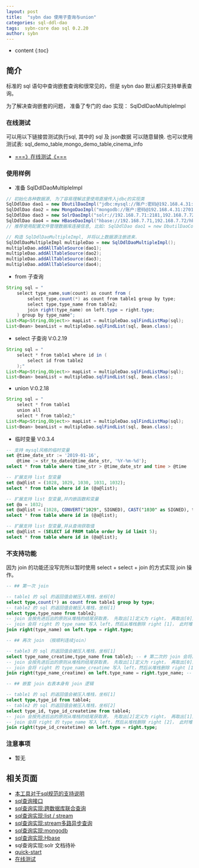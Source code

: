 ```yaml
---
layout: post
title:  "sybn dao 使用子查询与union"
categories: sql-ddl-dao
tags:  sybn-core dao sql 0.2.20
author: sybn
---
```


* content
{:toc}

## 简介

标准的 sql 语句中查询嵌套查询和很常见的，但是 sybn dao 默认都只支持单表查询。

为了解决查询嵌套的问题， 准备了专门的 dao 实现： SqlDdlDaoMultipleImpl




### 在线测试

可以用以下链接尝测试执行sql, 其中的  sql 及 json数据 可以随意替换. 也可以使用测试表: sql_demo_table,mongo_demo_table,cinema_info

- [===》在线测试《===](http://java.linpengfei.cn:8081/dw-api-sql/sql_frame.html?sql=select%20type_count%2Ccount(*)%20as%20type_count_count%20from%20(select%20type%2Ccount(*)%20as%20type_count%20from%20%5B%7Btype%3A1%2Cvalue%3A1%7D%2C%7Btype%3A2%2Cvalue%3A2%7D%2C%7Btype%3A1%2Cvalue%3A3%7D%5D%20group%20by%20type%3B)%20group%20by%20type_count)

### 使用样例

* 准备 SqlDdlDaoMultipleImpl

```java
// 初始化各种数据源, 为了容易理解这里使用直接传入jdbc的实现类
SqlDdlDao dao1 = new DbutilDaoImpl("jdbc:mysql://账户:密码@192.168.4.31:3306,192.168.4.32:3306/test"); // sql
SqlDdlDao dao2 = new MongoDaoImpl("mongodb://账户:密码@192.168.4.31:27017,192.168.4.32:27017/test"); // mongo
SqlDdlDao dao3 = new SolrDaoImpl("solr://192.168.7.71:2181,192.168.7.72:2181/solr"); // solr
SqlDdlDao dao4 = new HBaseDaoImpl("hbase://192.168.7.71,192.168.7.72/hbase-unsecure"); // HBase
// 推荐使用配置文件管理数据库连接信息, 比如: SqlDdlDao dao1 = new DbutilDaoConfImpl("mysql_test@xxx.properties")

// 构造 SqlDdlDaoMultipleImpl, 并将以上数据源注册进来.
SqlDdlDaoMultipleImpl multipleDao = new SqlDdlDaoMultipleImpl();
multipleDao.addAllTableSource(dao1);
multipleDao.addAllTableSource(dao2);
multipleDao.addAllTableSource(dao3);
multipleDao.addAllTableSource(dao4);
```

* from 子查询

```java
String sql = "
	select type_name,sum(count) as count from (
		select type,count(*) as count from table1 group by type;
		select type,type_name from table2;
		join right(type_name) on left.type = right.type;
	) group by type_name";
List<Map<String,Object>> mapList = multipleDao.sqlFindListMap(sql);
List<Bean> beanList = multipleDao.sqlFindList(sql, Bean.class);
```


* select 子查询 V:0.2.19

```java
String sql = "
	select * from table1 where id in (
		select id from table2
	);"
List<Map<String,Object>> mapList = multipleDao.sqlFindListMap(sql);
List<Bean> beanList = multipleDao.sqlFindList(sql, Bean.class);
```

* union V:0.2.18

```java
String sql = "
	select * from table1 
	union all
	select * from table2;"
List<Map<String,Object>> mapList = multipleDao.sqlFindListMap(sql);
List<Bean> beanList = multipleDao.sqlFindList(sql, Bean.class);
```

* 临时变量 V:0.3.4

```sql
-- 支持 mysql风格的临时变量
set @time_date_str := '2019-01-16',
    @time := str_to_date(@time_date_str, '%Y-%m-%d');
select * from table where time_str > @time_date_str and time > @time

-- 扩展支持 list 型变量
set @a@list = (1028, 1029, 1030, 1031, 1032);
select * from table where id in (@a@list);

-- 扩展支持 list 型变量,并内嵌函数和变量
set @a = 1032;
set @a@list = (1028, CONVERT("1029", SIGNED), CAST("1030" as SIGNED), toInt("1031"), @a);
select * from table where id in (@a@list);

-- 扩展支持 list 型变量,并从查询获取值
set @a@list = (SELECT id FROM table order by id limit 5);
select * from table where id in (@a@list);
```

### 不支持功能

因为 join 的功能还没写完所以暂时使用 select + select + join 的方式实现 join 操作。
```sql
-- ## 第一次 join

-- table1 的 sql 的返回值会被压入堆栈，坐标[0]
select type,count(*) as count from table1 group by type;
-- table2 的 sql 的返回值会被压入堆栈，坐标[1]
select type,type_name from table2;
-- join 会按先进后出的原则从堆栈的结尾获取表， 先取出[1]定义为 right， 再取出[0]定义为 left
-- join 会将 right 的 type_name 写入 left，然后从堆栈删除 right [1]， 此时堆栈只剩下[0]
join right(type_name) on left.type = right.type;

-- ## 再次 join （按顺利连续join）

-- table3 的 sql 的返回值会被压入堆栈，坐标[1]
select type_name_creatime,type_name from table3; -- # 第二次的 join 会将其前方此sql的返回值认定为 right 表, 而其前方第二张表也就是 第一次精品
-- join 会按先进后出的原则从堆栈的结尾获取表， 先取出[1]定义为 right， 再取出[0]定义为 left
-- join 会将 right 的 type_name_creatime 写入 left，然后从堆栈删除 right [1]， 此时堆栈只剩下[0]
join right(type_name_creatime) on left.type_name = right.type_name; -- # join 会将 right 表指定字段查询 left 表，然后返回 left 表

-- ## 嵌套 join 右表本身有 join 逻辑

-- table1 的 sql 的返回值会被压入堆栈，坐标[1]
select type,type_id from table4;
-- table2 的 sql 的返回值会被压入堆栈，坐标[2]
select type_id, type_id_createtime from table4;
-- join 会按先进后出的原则从堆栈的结尾获取表， 先取出[2]定义为 right， 再取出[1]定义为 left
-- join 会将 right 的 type_name 写入 left，然后从堆栈删除 right [2]， 此时堆栈只剩下[0]和[1]
join right(type_id_createtime) on left.type = right.type;
```

### 注意事项 

* 暂无

## 相关页面
- [本工具对于sql规范的支持说明]({{site.baseurl}}/2019/06/06/sql-standard/)
- [sql查询接口]({{site.baseurl}}/2018/04/24/sql-ddl-dao/)
- [sql查询实现:跨数据库联合查询]({{site.baseurl}}/2018/12/20/sybn-dao-multiple-impl/)
- [sql查询实现:list / stream]({{site.baseurl}}/2018/09/13/datas-sql-ddl-engine/)
- [sql查询实现:stream多路异步查询]({{site.baseurl}}/2018/10/15/sql_ddl_dao_stream_async_impl/)
- [sql查询实现:mongodb]({{site.baseurl}}/2018/09/17/mongo-dao-by-sql/)
- [sql查询实现:Hbase]({{site.baseurl}}/2019/05/16/hbase-dao/)
- sql查询实现:solr 文档待补
- [quick-start]({{site.baseurl}}/2019/07/25/quick-start/)
- [在线测试]({{site.baseurl}}/2019/07/25/web-sql/)
